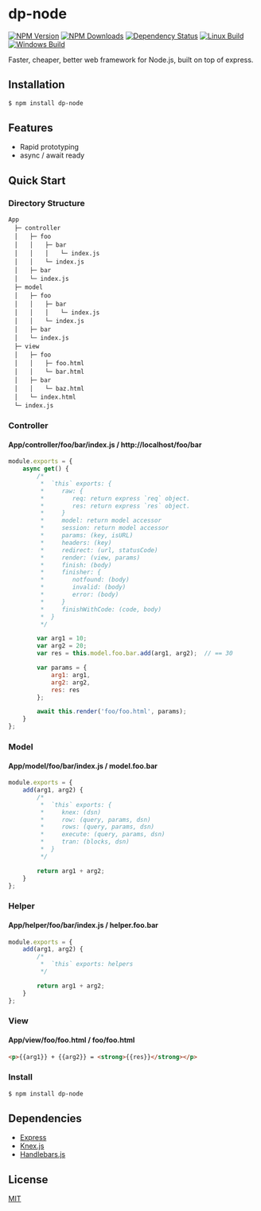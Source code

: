 dp-node
=======

[![NPM Version](https://img.shields.io/npm/v/dp-node.svg)](https://npmjs.org/package/dp-node)
[![NPM Downloads](https://img.shields.io/npm/dm/dp-node.svg)](https://npmjs.org/package/dp-node)
[![Dependency Status](https://david-dm.org/why2pac/dp-node.svg)](https://david-dm.org/why2pac/dp-node)
[![Linux Build](https://img.shields.io/travis/why2pac/dp-node/master.svg?label=linux)](https://travis-ci.org/why2pac/dp-node)
[![Windows Build](https://img.shields.io/appveyor/ci/why2pac/dp-node/master.svg?label=windows)](https://ci.appveyor.com/project/why2pac/dp-node)

Faster, cheaper, better web framework for Node.js, built on top of express.

## Installation

```bash
$ npm install dp-node
```

## Features

  * Rapid prototyping
  * async / await ready

## Quick Start

### Directory Structure

```
App
　├─ controller
　│　　├─ foo
　│　　│　　├─ bar
　│　　│　　│　　└─ index.js
　│　　│　　└─ index.js
　│　　├─ bar
　│　　└─ index.js
　├─ model
　│　　├─ foo
　│　　│　　├─ bar
　│　　│　　│　　└─ index.js
　│　　│　　└─ index.js
　│　　├─ bar
　│　　└─ index.js
　├─ view
　│　　├─ foo
　│　　│　　├─ foo.html
　│　　│　　└─ bar.html
　│　　├─ bar
　│　　│　　└─ baz.html
　│　　└─ index.html
　└─ index.js
```

### Controller

#### App/controller/foo/bar/index.js / http://localhost/foo/bar

```Javascript
module.exports = {
    async get() {
        /*
         *  `this` exports: {
         *     raw: {
         *        req: return express `req` object.
         *        res: return express `res` object.
         *     }
         *     model: return model accessor
         *     session: return model accessor
         *     params: (key, isURL)
         *     headers: (key)
         *     redirect: (url, statusCode)
         *     render: (view, params)
         *     finish: (body)
         *     finisher: {
         *        notfound: (body)
         *        invalid: (body)
         *        error: (body)
         *     }
         *     finishWithCode: (code, body)
         *  }
         */

        var arg1 = 10;
        var arg2 = 20;
        var res = this.model.foo.bar.add(arg1, arg2);  // == 30

        var params = {
            arg1: arg1,
            arg2: arg2,
            res: res
        };

        await this.render('foo/foo.html', params);
    }
};
```

### Model

#### App/model/foo/bar/index.js / model.foo.bar

```Javascript
module.exports = {
    add(arg1, arg2) {
        /*
         *  `this` exports: {
         *     knex: (dsn)
         *     row: (query, params, dsn)
         *     rows: (query, params, dsn)
         *     execute: (query, params, dsn)
         *     tran: (blocks, dsn)
         *  }
         */

        return arg1 + arg2;
    }
};
```

### Helper

#### App/helper/foo/bar/index.js / helper.foo.bar

```Javascript
module.exports = {
    add(arg1, arg2) {
        /*
         *  `this` exports: helpers
         */

        return arg1 + arg2;
    }
};
```

### View

#### App/view/foo/foo.html / foo/foo.html

```HTML
<p>{{arg1}} + {{arg2}} = <strong>{{res}}</strong></p>
```

### Install

```bash
$ npm install dp-node
```

## Dependencies

* [Express](http://expressjs.com)
* [Knex.js](http://knexjs.org)
* [Handlebars.js](http://handlebarsjs.com)

## License

  [MIT](LICENSE)
